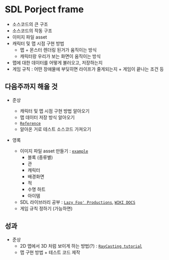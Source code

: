 
# SDL Porject frame

- 소스코드의 큰 구조
- 소스코드의 작동 구조
- 이미지 파일 asset
- 캐릭터 및 맵 시점 구현 방법
    - 맵 + 몬스터 렌더링 된거가 움직이는 방식
    - 캐릭터랑 우리가 보는 화면이 움직이는 방식
- 맵에 대한 데이터를 어떻게 불러오고, 저장하는지
- 게임 규칙 : 어떤 장애물에 부딪히면 라이프가 줄게되는지 + 게임이 끝나는 조건 등


## 다음주까지 해올 것
- 준상
    - 캐릭터 및 맵 시점 구현 방법 알아오기
    - 맵 데이터 저장 방식 알아오기
    - [`Reference`](https://www.parallelrealities.co.uk/tutorials/#ppp)
    - 알아온 거로 테스트 소스코드 가져오기

- 영록
    - 이미지 파일 asset 만들기 : [`example`](https://github.com/akemin-dayo/OpenSyobonAction/tree/master/res)
        - 블록 (종류별)
        - 관
        - 캐릭터
        - 배경화면
        - 적
        - 수명 하트
        - 아이템
    - SDL 라이브러리 공부 : [`Lazy Foo' Productions`](https://lazyfoo.net/tutorials/SDL/index.php), [`WIKI DOCS`](https://wikidocs.net/book/6636)
    - 게임 규칙 정하기 (가능하면)


## 성과
- 준상
    - 2D 맵에서 3D 처럼 보이게 하는 방법(?) : [`RayCasting tutorial`](https://github.com/365kim/raycasting_tutorial)
    - 맵 구현 방법 + 테스트 코드 제작

